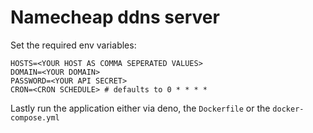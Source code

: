 # Namecheap ddns server

Set the required env variables:

```env
HOSTS=<YOUR HOST AS COMMA SEPERATED VALUES>
DOMAIN=<YOUR DOMAIN>
PASSWORD=<YOUR API SECRET>
CRON=<CRON SCHEDULE> # defaults to 0 * * * *
```


Lastly run the application either via deno, the `Dockerfile` or the `docker-compose.yml`

